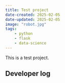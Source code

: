 ```yaml
---
title: Test project
date-created: 2025-02-05
date-updated: 2025-02-05
image: "robot.jpg"
tags:
    - python
    - flask
    - data-science
---
```


This is a test project.

## Developer log